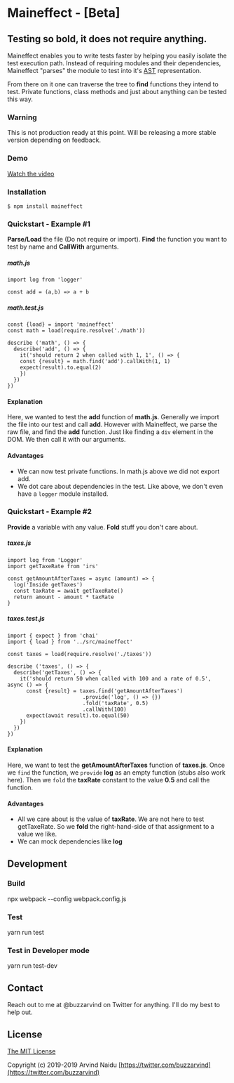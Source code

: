 # Maineffect - [Beta]
## Testing so bold, it does not require anything.

Maineffect enables you to write tests faster by helping you easily isolate the test execution path. Instead of requiring modules and their dependencies, Maineffect "parses" the module to test into it's [AST](https://en.wikipedia.org/wiki/Abstract_syntax_tree) representation.

From there on it one can traverse the tree to **find** functions they intend to test. Private functions, class methods and just about anything can be tested this way.

### Warning
This is not production ready at this point. Will be releasing a more stable version depending on feedback.

### Demo

[Watch the video](https://www.youtube.com/playlist?list=PLvTEsBHbZnNGwLD3Uy5YEBaKv417-tJGH)


### Installation

`$ npm install maineffect`


### Quickstart - Example #1

**Parse/Load** the file (Do not require or import). **Find** the function you want to test by name and **CallWith** arguments.

##### math.js

	import log from 'logger'
	
	const add = (a,b) => a + b

##### math.test.js

	const {load} = import 'maineffect'
	const math = load(require.resolve('./math'))

	describe ('math', () => {
	  describe('add', () => {
	    it('should return 2 when called with 1, 1', () => {
		const {result} = math.find('add').callWith(1, 1)
		expect(result).to.equal(2)
	    })
	  })
	})

#### Explanation
Here, we wanted to test the **add** function of **math.js**. Generally we import the file into our test and call **add**. However with Maineffect, we parse the raw file, and find the **add** function. Just like finding a `div` element in the DOM. We then call it with our arguments.

#### Advantages

- We can now test private functions. In math.js above we did not export add.
- We dot care about dependencies in the test. Like above, we don't even have a ``logger`` module installed.

### Quickstart - Example #2
**Provide** a variable with any value. **Fold** stuff you don't care about.

##### taxes.js

	import log from 'Logger'
	import getTaxeRate from 'irs'

	const getAmountAfterTaxes = async (amount) => {
	  log('Inside getTaxes')
	  const taxRate = await getTaxeRate()
	  return amount - amount * taxRate
	}

##### taxes.test.js

	import { expect } from 'chai'
	import { load } from '../src/maineffect'
  
	const taxes = load(require.resolve('./taxes'))

	describe ('taxes', () => {
	  describe('getTaxes', () => {
	    it('should return 50 when called with 100 and a rate of 0.5', async () => {
          const {result} = taxes.find('getAmountAfterTaxes')
                            .provide('log', () => {})					
                            .fold('taxRate', 0.5)
                            .callWith(100)
          expect(await result).to.equal(50)
	    })
	  })
	})

#### Explanation
Here, we want to test the **getAmountAfterTaxes** function of **taxes.js**. Once we ``find`` the function, we ``provide`` **log** as an empty function (stubs also work here). Then we ``fold`` the **taxRate** constant to the value **0.5** and call the function.

#### Advantages
- All we care about is the value of **taxRate**. We are not here to test getTaxeRate. So we **fold** the right-hand-side of that assignment to a value we like.
- We can mock dependencies like **log**


## Development
### Build

npx webpack --config webpack.config.js

### Test
yarn run test

### Test in Developer mode
yarn run test-dev

## Contact
Reach out to me at @buzzarvind on Twitter for anything. I'll do my best to help out.

## License

[The MIT License](http://opensource.org/licenses/MIT)

Copyright (c) 2019-2019 Arvind Naidu [https://twitter.com/buzzarvind](https://twitter.com/buzzarvind)
